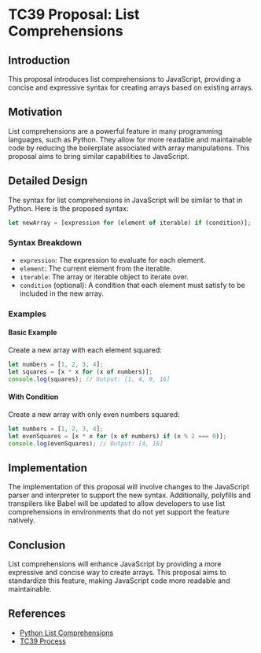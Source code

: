 
# TC39 Proposal: List Comprehensions

## Introduction
This proposal introduces list comprehensions to JavaScript, providing a concise and expressive syntax for creating arrays based on existing arrays.

## Motivation
List comprehensions are a powerful feature in many programming languages, such as Python. They allow for more readable and maintainable code by reducing the boilerplate associated with array manipulations. This proposal aims to bring similar capabilities to JavaScript.

## Detailed Design
The syntax for list comprehensions in JavaScript will be similar to that in Python. Here is the proposed syntax:

```javascript
let newArray = [expression for (element of iterable) if (condition)];
```

### Syntax Breakdown
- `expression`: The expression to evaluate for each element.
- `element`: The current element from the iterable.
- `iterable`: The array or iterable object to iterate over.
- `condition` (optional): A condition that each element must satisfy to be included in the new array.

### Examples
#### Basic Example
Create a new array with each element squared:
```javascript
let numbers = [1, 2, 3, 4];
let squares = [x * x for (x of numbers)];
console.log(squares); // Output: [1, 4, 9, 16]
```

#### With Condition
Create a new array with only even numbers squared:
```javascript
let numbers = [1, 2, 3, 4];
let evenSquares = [x * x for (x of numbers) if (x % 2 === 0)];
console.log(evenSquares); // Output: [4, 16]
```

## Implementation
The implementation of this proposal will involve changes to the JavaScript parser and interpreter to support the new syntax. Additionally, polyfills and transpilers like Babel will be updated to allow developers to use list comprehensions in environments that do not yet support the feature natively.

## Conclusion
List comprehensions will enhance JavaScript by providing a more expressive and concise way to create arrays. This proposal aims to standardize this feature, making JavaScript code more readable and maintainable.

## References
- [Python List Comprehensions](https://docs.python.org/3/tutorial/datastructures.html#list-comprehensions)
- [TC39 Process](https://tc39.es/process-document/)
